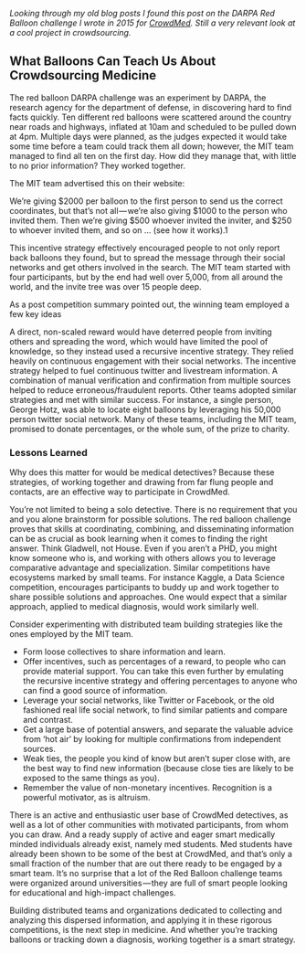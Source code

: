 *Looking through my old blog posts I found this post on the DARPA Red Balloon challenge I wrote in 2015 for [CrowdMed](https://www.crowdmed.com/). Still a very relevant look at a cool project in crowdsourcing.*

## What Balloons Can Teach Us About Crowdsourcing Medicine

The red balloon DARPA challenge was an experiment by DARPA, the research agency for the department of defense, in discovering hard to find facts quickly. Ten different red balloons were scattered around the country near roads and highways, inflated at 10am and scheduled to be pulled down at 4pm. Multiple days were planned, as the judges expected it would take some time before a team could track them all down; however, the MIT team managed to find all ten on the first day. How did they manage that, with little to no prior information? They worked together.

The MIT team advertised this on their website:

We’re giving $2000 per balloon to the first person to send us the correct coordinates, but that’s not all — we’re also giving $1000 to the person who invited them. Then we’re giving $500 whoever invited the inviter, and $250 to whoever invited them, and so on … (see how it works).1

This incentive strategy effectively encouraged people to not only report back balloons they found, but to spread the message through their social networks and get others involved in the search. The MIT team started with four participants, but by the end had well over 5,000, from all around the world, and the invite tree was over 15 people deep.

As a post competition summary pointed out, the winning team employed a few key ideas

A direct, non-scaled reward would have deterred people from inviting others and spreading the word, which would have limited the pool of knowledge, so they instead used a recursive incentive strategy.
They relied heavily on continuous engagement with their social networks. The incentive strategy helped to fuel continuous twitter and livestream information.
A combination of manual verification and confirmation from multiple sources helped to reduce erroneous/fraudulent reports.
Other teams adopted similar strategies and met with similar success. For instance, a single person, George Hotz, was able to locate eight balloons by leveraging his 50,000 person twitter social network. Many of these teams, including the MIT team, promised to donate percentages, or the whole sum, of the prize to charity.

### Lessons Learned

Why does this matter for would be medical detectives? Because these strategies, of working together and drawing from far flung people and contacts, are an effective way to participate in CrowdMed.

You’re not limited to being a solo detective. There is no requirement that you and you alone brainstorm for possible solutions. The red balloon challenge proves that skills at coordinating, combining, and disseminating information can be as crucial as book learning when it comes to finding the right answer. Think Gladwell, not House. Even if you aren’t a PHD, you might know someone who is, and working with others allows you to leverage comparative advantage and specialization. Similar competitions have ecosystems marked by small teams. For instance Kaggle, a Data Science competition, encourages participants to buddy up and work together to share possible solutions and approaches. One would expect that a similar approach, applied to medical diagnosis, would work similarly well.

Consider experimenting with distributed team building strategies like the ones employed by the MIT team.

- Form loose collectives to share information and learn.
- Offer incentives, such as percentages of a reward, to people who can provide material support. You can take this even further by emulating the recursive incentive strategy and offering percentages to anyone who can find a good source of information.
- Leverage your social networks, like Twitter or Facebook, or the old fashioned real life social network, to find similar patients and compare and contrast.
- Get a large base of potential answers, and separate the valuable advice from ‘hot air’ by looking for multiple confirmations from independent sources.
- Weak ties, the people you kind of know but aren’t super close with, are the best way to find new information (because close ties are likely to be exposed to the same things as you).
- Remember the value of non-monetary incentives. Recognition is a powerful motivator, as is altruism.

There is an active and enthusiastic user base of CrowdMed detectives, as well as a lot of other communities with motivated participants, from whom you can draw. And a ready supply of active and eager smart medically minded individuals already exist, namely med students. Med students have already been shown to be some of the best at CrowdMed, and that’s only a small fraction of the number that are out there ready to be engaged by a smart team. It’s no surprise that a lot of the Red Balloon challenge teams were organized around universities — they are full of smart people looking for educational and high-impact challenges.

Building distributed teams and organizations dedicated to collecting and analyzing this dispersed information, and applying it in these rigorous competitions, is the next step in medicine. And whether you’re tracking balloons or tracking down a diagnosis, working together is a smart strategy.